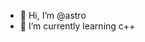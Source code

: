 - 👋 Hi, I’m @astro
- 🌱 I’m currently learning c++
<!---
astro1414/astro1414 is a ✨ special ✨ repository because its `README.md` (this file) appears on your GitHub profile.
You can click the Preview link to take a look at your changes.
--->
